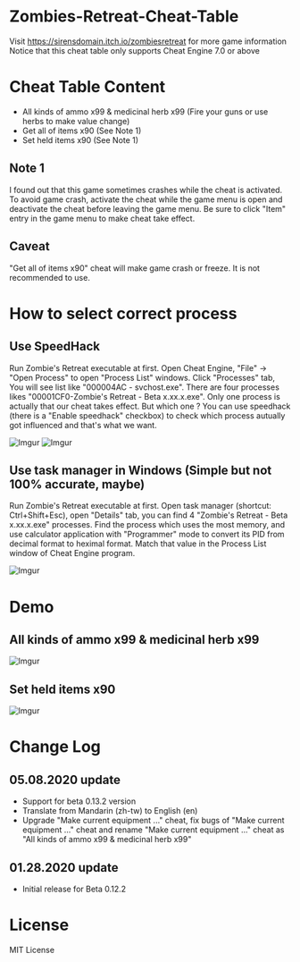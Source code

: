# Zombies-Retreat-Cheat-Table

Visit https://sirensdomain.itch.io/zombiesretreat for more game information <br/>
Notice that this cheat table only supports Cheat Engine 7.0 or above

# Cheat Table Content

- All kinds of ammo x99 & medicinal herb x99 (Fire your guns or use herbs to make value change)
- Get all of items x90 (See Note 1)
- Set held items x90 (See Note 1)

## Note 1

I found out that this game sometimes crashes while the cheat is activated. To avoid game crash, activate the cheat while the game menu is open and deactivate the cheat before leaving the game menu. Be sure to click "Item" entry in the game menu to make cheat take effect.

## Caveat

"Get all of items x90" cheat will make game crash or freeze. It is not recommended to use.

# How to select correct process

## Use SpeedHack
Run Zombie's Retreat executable at first. Open Cheat Engine, "File" -> "Open Process" to open "Process List" windows. Click "Processes" tab, You will see list like "000004AC - svchost.exe". There are four processes likes "00001CF0-Zombie's Retreat - Beta x.xx.x.exe". Only one process is actually that our cheat takes effect. But which one ? You can use speedhack (there is a "Enable speedhack" checkbox) to check which process autually got influenced and that's what we want.

![Imgur](https://i.imgur.com/oJEbPll.png)
![Imgur](https://i.imgur.com/fsYC94G.gif)

## Use task manager in Windows (Simple but not 100% accurate, maybe)

Run Zombie's Retreat executable at first. Open task manager (shortcut: Ctrl+Shift+Esc), open "Details" tab, you can find 4 "Zombie's Retreat - Beta x.xx.x.exe" processes. Find the process which uses the most memory, and use calculator application with "Programmer" mode to convert its PID from decimal format to heximal format. Match that value in the Process List window of Cheat Engine program.

![Imgur](https://i.imgur.com/lr7L1qZ.gif)

# Demo

## All kinds of ammo x99 & medicinal herb x99

![Imgur](https://i.imgur.com/0MaD6vb.gif)

## Set held items x90

![Imgur](https://i.imgur.com/2HPr8Zf.gif)

# Change Log

## 05.08.2020 update
- Support for beta 0.13.2 version
- Translate from Mandarin (zh-tw) to English (en)
- Upgrade "Make current equipment ..." cheat, fix bugs of "Make current equipment ..." cheat and rename "Make current equipment ..." cheat as "All kinds of ammo x99 & medicinal herb x99"
## 01.28.2020 update
- Initial release for Beta 0.12.2

# License

MIT License
